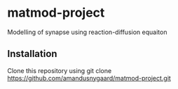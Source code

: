 # matmod-project
Modelling of synapse using reaction-diffusion equaiton

## Installation
Clone this repository using git clone https://github.com/amandusnygaard/matmod-project.git
